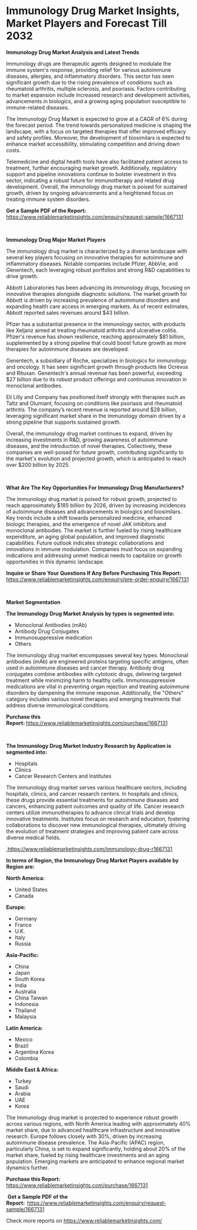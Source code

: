 <p><h1>Immunology Drug Market Insights, Market Players and Forecast Till 2032</h1></p><p><strong>Immunology Drug Market Analysis and Latest Trends</strong></p>
<p><p>Immunology drugs are therapeutic agents designed to modulate the immune system's response, providing relief for various autoimmune diseases, allergies, and inflammatory disorders. This sector has seen significant growth due to the rising prevalence of conditions such as rheumatoid arthritis, multiple sclerosis, and psoriasis. Factors contributing to market expansion include increased research and development activities, advancements in biologics, and a growing aging population susceptible to immune-related diseases.</p><p>The Immunology Drug Market is expected to grow at a CAGR of 6% during the forecast period. The trend towards personalized medicine is shaping the landscape, with a focus on targeted therapies that offer improved efficacy and safety profiles. Moreover, the development of biosimilars is expected to enhance market accessibility, stimulating competition and driving down costs. </p><p>Telemedicine and digital health tools have also facilitated patient access to treatment, further encouraging market growth. Additionally, regulatory support and pipeline innovations continue to bolster investment in this sector, indicating a robust future for immunotherapy and related drug development. Overall, the immunology drug market is poised for sustained growth, driven by ongoing advancements and a heightened focus on treating immune system disorders.</p></p>
<p><strong>Get a Sample PDF of the Report:&nbsp;</strong> <a href="https://www.reliablemarketinsights.com/enquiry/request-sample/1667131?utm_campaign=3270&utm_medium=2&utm_source=Github&utm_content=ia&utm_term=06032025&utm_id=immunology-drug">https://www.reliablemarketinsights.com/enquiry/request-sample/1667131</a></p>
<p>&nbsp;</p>
<p><strong>Immunology Drug Major Market Players</strong></p>
<p><p>The immunology drug market is characterized by a diverse landscape with several key players focusing on innovative therapies for autoimmune and inflammatory diseases. Notable companies include Pfizer, AbbVie, and Genentech, each leveraging robust portfolios and strong R&D capabilities to drive growth.</p><p>Abbott Laboratories has been advancing its immunology drugs, focusing on innovative therapies alongside diagnostic solutions. The market growth for Abbott is driven by increasing prevalence of autoimmune disorders and expanding health care access in emerging markets. As of recent estimates, Abbott reported sales revenues around $43 billion.</p><p>Pfizer has a substantial presence in the immunology sector, with products like Xeljanz aimed at treating rheumatoid arthritis and ulcerative colitis. Pfizer's revenue has shown resilience, reaching approximately $81 billion, supplemented by a strong pipeline that could boost future growth as more therapies for autoimmune diseases are developed.</p><p>Genentech, a subsidiary of Roche, specializes in biologics for immunology and oncology. It has seen significant growth through products like Ocrevus and Rituxan. Genentech's annual revenue has been powerful, exceeding $27 billion due to its robust product offerings and continuous innovation in monoclonal antibodies.</p><p>Eli Lilly and Company has positioned itself strongly with therapies such as Taltz and Olumiant, focusing on conditions like psoriasis and rheumatoid arthritis. The company’s recent revenue is reported around $28 billion, leveraging significant market share in the immunology domain driven by a strong pipeline that supports sustained growth.</p><p>Overall, the immunology drug market continues to expand, driven by increasing investments in R&D, growing awareness of autoimmune diseases, and the introduction of novel therapies. Collectively, these companies are well-poised for future growth, contributing significantly to the market's evolution and projected growth, which is anticipated to reach over $200 billion by 2025.</p></p>
<p>&nbsp;</p>
<p><strong>What Are The Key Opportunities For Immunology Drug Manufacturers?</strong></p>
<p><p>The immunology drug market is poised for robust growth, projected to reach approximately $185 billion by 2026, driven by increasing incidences of autoimmune diseases and advancements in biologics and biosimilars. Key trends include a shift towards personalized medicine, enhanced biologic therapies, and the emergence of novel JAK inhibitors and monoclonal antibodies. The market is further fueled by rising healthcare expenditure, an aging global population, and improved diagnostic capabilities. Future outlook indicates strategic collaborations and innovations in immune modulation. Companies must focus on expanding indications and addressing unmet medical needs to capitalize on growth opportunities in this dynamic landscape.</p></p>
<p><strong>Inquire or Share Your Questions If Any Before Purchasing This Report:</strong> <a href="https://www.reliablemarketinsights.com/enquiry/pre-order-enquiry/1667131?utm_campaign=3270&utm_medium=2&utm_source=Github&utm_content=ia&utm_term=06032025&utm_id=immunology-drug">https://www.reliablemarketinsights.com/enquiry/pre-order-enquiry/1667131</a></p>
<p>&nbsp;</p>
<p><strong>Market Segmentation</strong></p>
<p><strong>The Immunology Drug Market Analysis by types is segmented into:</strong></p>
<p><ul><li>Monoclonal Antibodies (mAb)</li><li>Antibody Drug Conjugates</li><li>Immunosuppressive medication</li><li>Others</li></ul></p>
<p><p>The immunology drug market encompasses several key types. Monoclonal antibodies (mAb) are engineered proteins targeting specific antigens, often used in autoimmune diseases and cancer therapy. Antibody drug conjugates combine antibodies with cytotoxic drugs, delivering targeted treatment while minimizing harm to healthy cells. Immunosuppressive medications are vital in preventing organ rejection and treating autoimmune disorders by dampening the immune response. Additionally, the "Others" category includes various novel therapies and emerging treatments that address diverse immunological conditions.</p></p>
<p><strong>Purchase this Report:&nbsp;</strong><a href="https://www.reliablemarketinsights.com/purchase/1667131?utm_campaign=3270&utm_medium=2&utm_source=Github&utm_content=ia&utm_term=06032025&utm_id=immunology-drug">https://www.reliablemarketinsights.com/purchase/1667131</a></p>
<p>&nbsp;</p>
<p><strong>The Immunology Drug Market Industry Research by Application is segmented into:</strong></p>
<p><ul><li>Hospitals</li><li>Clinics</li><li>Cancer Research Centers and Institutes</li></ul></p>
<p><p>The immunology drug market serves various healthcare sectors, including hospitals, clinics, and cancer research centers. In hospitals and clinics, these drugs provide essential treatments for autoimmune diseases and cancers, enhancing patient outcomes and quality of life. Cancer research centers utilize immunotherapies to advance clinical trials and develop innovative treatments. Institutes focus on research and education, fostering collaborations to discover new immunological therapies, ultimately driving the evolution of treatment strategies and improving patient care across diverse medical fields.</p></p>
<p><a href="https://www.reliablemarketinsights.com/immunology-drug-r1667131?utm_campaign=3270&utm_medium=2&utm_source=Github&utm_content=ia&utm_term=06032025&utm_id=immunology-drug">&nbsp;https://www.reliablemarketinsights.com/immunology-drug-r1667131</a></p>
<p><strong>In terms of Region, the Immunology Drug Market Players available by Region are:</strong></p>
<p>
    <p> <strong> North America: </strong>
        <ul>
            <li>United States</li>
            <li>Canada</li>
        </ul>
        </p> 
    <p> <strong> Europe: </strong>
        <ul>
            <li>Germany</li>
            <li>France</li>
            <li>U.K.</li>
            <li>Italy</li>
            <li>Russia</li>
        </ul>
        </p> 
    <p> <strong> Asia-Pacific: </strong>
        <ul>
            <li>China</li>
            <li>Japan</li>
            <li>South Korea</li>
            <li>India</li>
            <li>Australia</li>
            <li>China Taiwan</li>
            <li>Indonesia</li>
            <li>Thailand</li>
            <li>Malaysia</li>
        </ul>
        </p> 
    <p> <strong> Latin America: </strong>
        <ul>
            <li>Mexico</li>
            <li>Brazil</li>
            <li>Argentina Korea</li>
            <li>Colombia</li>
        </ul>
        </p> 
    <p> <strong> Middle East & Africa: </strong>
        <ul>
            <li>Turkey</li>
            <li>Saudi</li>
            <li>Arabia</li>
            <li>UAE</li>
            <li>Korea</li>
        </ul>
    </p>
    </p>
<p><p>The Immunology drug market is projected to experience robust growth across various regions, with North America leading with approximately 40% market share, due to advanced healthcare infrastructure and innovative research. Europe follows closely with 30%, driven by increasing autoimmune disease prevalence. The Asia-Pacific (APAC) region, particularly China, is set to expand significantly, holding about 20% of the market share, fueled by rising healthcare investments and an aging population. Emerging markets are anticipated to enhance regional market dynamics further.</p></p>
<p><strong>Purchase this Report: </strong><a href="https://www.reliablemarketinsights.com/purchase/1667131?utm_campaign=3270&utm_medium=2&utm_source=Github&utm_content=ia&utm_term=06032025&utm_id=immunology-drug">https://www.reliablemarketinsights.com/purchase/1667131</a></p>
<p>&nbsp;<strong>Get a Sample PDF of the Report:&nbsp;&nbsp;</strong><a href="https://www.reliablemarketinsights.com/enquiry/request-sample/1667131?utm_campaign=3270&utm_medium=2&utm_source=Github&utm_content=ia&utm_term=06032025&utm_id=immunology-drug">https://www.reliablemarketinsights.com/enquiry/request-sample/1667131</a></p>
<p><strong></strong></p>
<p>Check more reports on <a href="https://www.reliablemarketinsights.com/?utm_campaign=3270&utm_medium=2&utm_source=Github&utm_content=ia&utm_term=06032025&utm_id=immunology-drug">https://www.reliablemarketinsights.com/</a></p>